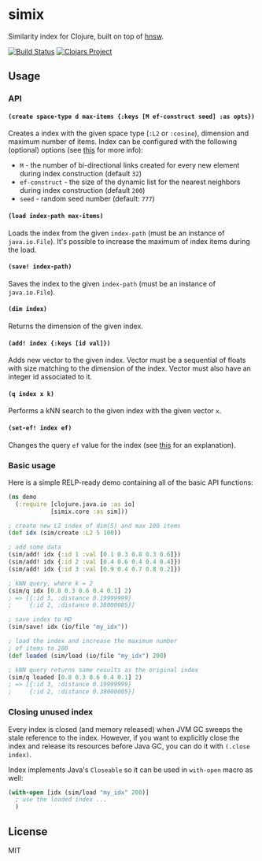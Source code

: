 # simix

Similarity index for Clojure, built on top of [hnsw](https://github.com/nmslib/hnsw).

[![Build Status](https://img.shields.io/travis/tsers/simix/master.svg?style=flat-square)](https://travis-ci.org/tsers/simix)
[![Clojars Project](https://img.shields.io/clojars/v/simix.svg?style=flat-square)](https://clojars.org/simix)

## Usage

### API

#### `(create space-type d max-items {:keys [M ef-construct seed] :as opts})`

Creates a index with the given space type (`:L2` or `:cosine`), dimension and
maximum number of items. Index can be configured with the following (optional)
options (see [this](https://github.com/nmslib/hnsw/blob/master/ALGO_PARAMS.md)
for more info):

- `M` - the number of bi-directional links created for every new element during index construction (default `32`)
- `ef-construct` - the size of the dynamic list for the nearest neighbors during index construction (default `200`)
- `seed` - random seed number (default: `777`)

#### `(load index-path max-items)`

Loads the index from the given `index-path` (must be an instance of `java.io.File`).
It's possible to increase the maximum of index items during the load.

#### `(save! index-path)`

Saves the index to the given `index-path` (must be an instance of `java.io.File`).

#### `(dim index)`

Returns the dimension of the given index.

#### `(add! index {:keys [id val]})`

Adds new vector to the given index. Vector must be a sequential of floats with
size matching to the dimension of the index. Vector must also have an integer id
associated to it.

#### `(q index x k)`

Performs a kNN search to the given index with the given vector `x`.

#### `(set-ef! index ef)`

Changes the query `ef` value for the index (see [this](https://github.com/nmslib/hnsw/blob/master/ALGO_PARAMS.md#search-parameters)
for an explanation).

### Basic usage

Here is a simple RELP-ready demo containing all of the basic API functions:

```clj
(ns demo
  (:require [clojure.java.io :as io]
            [simix.core :as sim]))

; create new L2 index of dim(5) and max 100 items
(def idx (sim/create :L2 5 100))

; add some data
(sim/add! idx {:id 1 :val [0.1 0.3 0.8 0.3 0.6]})
(sim/add! idx {:id 2 :val [0.4 0.6 0.4 0.4 0.4]})
(sim/add! idx {:id 3 :val [0.9 0.4 0.7 0.8 0.2]})

; kNN query, where k = 2
(sim/q idx [0.8 0.3 0.6 0.4 0.1] 2)
; => [{:id 3, :distance 0.19999999}
;     {:id 2, :distance 0.38000005}]

; save index to HD
(sim/save! idx (io/file "my_idx"))

; load the index and increase the maximum number
; of items to 200
(def loaded (sim/load (io/file "my_idx") 200)

; kNN query returns same results as the original index
(sim/q loaded [0.8 0.3 0.6 0.4 0.1] 2)
; => [{:id 3, :distance 0.19999999}
;     {:id 2, :distance 0.38000005}]
```

### Closing unused index

Every index is closed (and memory released) when JVM GC sweeps the stale reference
to the index. However, if you want to explicitly close the index and release its
resources before Java GC, you can do it with `(.close index)`.

Index implements Java's `Closeable` so it can be used in `with-open` macro as well:

```clj
(with-open [idx (sim/load "my_idx" 200)]
  ; use the loaded index ...
  )
```

## License

MIT
